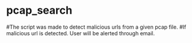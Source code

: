 # pcap_search
#The script was made to detect malicious urls from a given pcap file.
#If malicious url is detected. User will be alerted through email.

